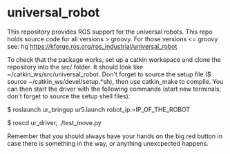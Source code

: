 universal_robot
===============

This repository provides ROS support for the universal robots.  This repo holds source code for all versions > groovy.  For those versions <= groovy see: hg https://kforge.ros.org/ros_industrial/universal_robot

To check that the package works, set up a catkin workspace and clone the repository into the src/ folder. It should look like ~/catkin_ws/src/universal_robot. Don't forget to source the setup file ($ source ~/catkin_ws/devel/setup.*sh), then use catkin_make to compile.
You can then start the driver with the following commands (start new terminals, don't forget to source the setup shell files):

$ roslaunch ur_bringup ur5.launch robot_ip:=IP_OF_THE_ROBOT

$ roscd ur_driver; ./test_move.py

Remember that you should always have your hands on the big red button in case there is something in the way, or anything unexcpected happens.
